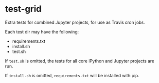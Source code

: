 # test-grid

Extra tests for combined Jupyter projects, for use as Travis cron jobs.

Each test dir may have the following:

- requirements.txt
- install.sh
- test.sh

If `test.sh` is omitted, the tests for all core IPython and Jupyter projects are run.

If `install.sh` is omitted, `requirements.txt` will be installed with pip.
